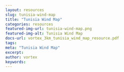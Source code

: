 ```yaml
---
layout: resources
slug: tunisia-wind-map
title: "Tunisia Wind Map"
categories: resources
featured-img-url: tunisia-wind-map.png
featured-img-alt: Tunisia Wind Map
docs-url: vortex_3km_tunisia_wind_map_resource.pdf
tags:
meta: "Tunisia Wind Map"
excerpt: 
author: vortex
keywords: 
---
```

